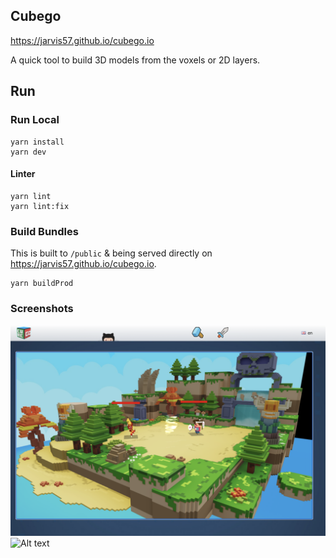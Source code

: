 ## Cubego

https://jarvis57.github.io/cubego.io

A quick tool to build 3D models from the voxels or 2D layers.

## Run

### Run Local

```
yarn install
yarn dev
```

#### Linter

```
yarn lint
yarn lint:fix
```

### Build Bundles

This is built to `/public` & being served directly on https://jarvis57.github.io/cubego.io.

```
yarn buildProd
```

### Screenshots

![Alt text](/img/ss-battle.png?raw=true "Battle")
![Alt text](/img/ss-model.png?raw=true "Build Model")